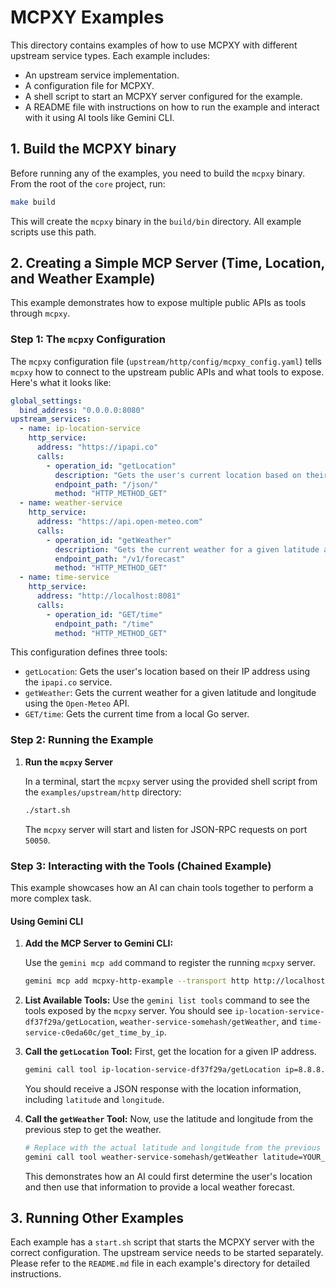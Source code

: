 # MCPXY Examples

This directory contains examples of how to use MCPXY with different upstream service types. Each example includes:

- An upstream service implementation.
- A configuration file for MCPXY.
- A shell script to start an MCPXY server configured for the example.
- A README file with instructions on how to run the example and interact with it using AI tools like Gemini CLI.

## 1. Build the MCPXY binary

Before running any of the examples, you need to build the `mcpxy` binary. From the root of the `core` project, run:

```bash
make build
```

This will create the `mcpxy` binary in the `build/bin` directory. All example scripts use this path.

## 2. Creating a Simple MCP Server (Time, Location, and Weather Example)

This example demonstrates how to expose multiple public APIs as tools through `mcpxy`.

### Step 1: The `mcpxy` Configuration

The `mcpxy` configuration file (`upstream/http/config/mcpxy_config.yaml`) tells `mcpxy` how to connect to the upstream public APIs and what tools to expose. Here's what it looks like:

```yaml
global_settings:
  bind_address: "0.0.0.0:8080"
upstream_services:
  - name: ip-location-service
    http_service:
      address: "https://ipapi.co"
      calls:
        - operation_id: "getLocation"
          description: "Gets the user's current location based on their IP address."
          endpoint_path: "/json/"
          method: "HTTP_METHOD_GET"
  - name: weather-service
    http_service:
      address: "https://api.open-meteo.com"
      calls:
        - operation_id: "getWeather"
          description: "Gets the current weather for a given latitude and longitude."
          endpoint_path: "/v1/forecast"
          method: "HTTP_METHOD_GET"
  - name: time-service
    http_service:
      address: "http://localhost:8081"
      calls:
        - operation_id: "GET/time"
          endpoint_path: "/time"
          method: "HTTP_METHOD_GET"
```

This configuration defines three tools:

- `getLocation`: Gets the user's location based on their IP address using the `ipapi.co` service.
- `getWeather`: Gets the current weather for a given latitude and longitude using the `Open-Meteo` API.
- `GET/time`: Gets the current time from a local Go server.

### Step 2: Running the Example

1.  **Run the `mcpxy` Server**

    In a terminal, start the `mcpxy` server using the provided shell script from the `examples/upstream/http` directory:

    ```bash
    ./start.sh
    ```

    The `mcpxy` server will start and listen for JSON-RPC requests on port `50050`.

### Step 3: Interacting with the Tools (Chained Example)

This example showcases how an AI can chain tools together to perform a more complex task.

#### Using Gemini CLI

1.  **Add the MCP Server to Gemini CLI:**

    Use the `gemini mcp add` command to register the running `mcpxy` server.

    ```bash
    gemini mcp add mcpxy-http-example --transport http http://localhost:50050
    ```

2.  **List Available Tools:** Use the `gemini list tools` command to see the tools exposed by the `mcpxy` server. You should see `ip-location-service-df37f29a/getLocation`, `weather-service-somehash/getWeather`, and `time-service-c0eda60c/get_time_by_ip`.

3.  **Call the `getLocation` Tool:** First, get the location for a given IP address.

    ```bash
    gemini call tool ip-location-service-df37f29a/getLocation ip=8.8.8.8
    ```

    You should receive a JSON response with the location information, including `latitude` and `longitude`.

4.  **Call the `getWeather` Tool:** Now, use the latitude and longitude from the previous step to get the weather.

    ```bash
    # Replace with the actual latitude and longitude from the previous step
    gemini call tool weather-service-somehash/getWeather latitude=YOUR_LATITUDE longitude=YOUR_LONGITUDE
    ```

    This demonstrates how an AI could first determine the user's location and then use that information to provide a local weather forecast.

## 3. Running Other Examples

Each example has a `start.sh` script that starts the MCPXY server with the correct configuration. The upstream service needs to be started separately. Please refer to the `README.md` file in each example's directory for detailed instructions.
